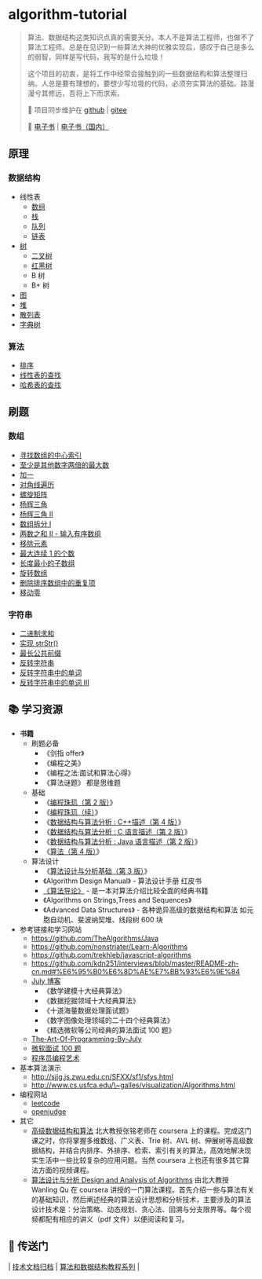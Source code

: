 # algorithm-tutorial

> 算法、数据结构这类知识点真的需要天分。本人不是算法工程师，也做不了算法工程师。总是在见识到一些算法大神的优雅实现后，感叹于自己是多么的弱智，同样是写代码，我写的是什么垃圾！
>
> 这个项目的初衷，是将工作中经常会接触到的一些数据结构和算法整理归纳。人总是要有理想的，要想少写垃圾的代码，必须夯实算法的基础。路漫漫兮其修远，吾将上下而求索。
>
> 🔁 项目同步维护在 [github](https://github.com/dunwu/algorithm-tutorial) | [gitee](https://gitee.com/turnon/algorithm-tutorial)
>
> 📖 [电子书](https://dunwu.github.io/algorithm-tutorial/) | [电子书（国内）](http://turnon.gitee.io/algorithm-tutorial/)

## 原理

### 数据结构

- 线性表
  - [数组](docs/data-structure/array.md)
  - [栈](docs/data-structure/stack.md)
  - [队列](docs/data-structure/queue.md)
  - [链表](docs/data-structure/list.md)
- [树](docs/data-structure/tree/README.md)
  - [二叉树](docs/data-structure/tree/binary-tree.md)
  - [红黑树](docs/data-structure/tree/red-black-tree.md)
  - B 树
  - B+ 树
- [图](docs/data-structure/graph.md)
- [堆](docs/data-structure/heap.md)
- [散列表](docs/data-structure/hash.md)
- [字典树](docs/data-structure/trie.md)
  
### 算法

- [排序](docs/algorithm/sort.md)
- [线性表的查找](docs/algorithm/linear-list-search.md)
- [哈希表的查找](docs/algorithm/hash-search.md)

## 刷题

### 数组

- [寻找数组的中心索引](https://github.com/dunwu/algorithm/blob/master/codes/data-structure/src/main/java/io/github/dunwu/ds/array/FindPivotIndex.java)
- [至少是其他数字两倍的最大数](https://github.com/dunwu/algorithm/blob/master/codes/data-structure/src/main/java/io/github/dunwu/ds/array/LargestNumberAtLeastTwiceOfOthers.java)
- [加一](https://github.com/dunwu/algorithm/blob/master/codes/data-structure/src/main/java/io/github/dunwu/ds/array/PlusOne.java)
- [对角线遍历](https://github.com/dunwu/algorithm/blob/master/codes/data-structure/src/main/java/io/github/dunwu/ds/array/DiagonalTraverse.java)
- [螺旋矩阵](https://github.com/dunwu/algorithm/blob/master/codes/data-structure/src/main/java/io/github/dunwu/ds/array/SpiralMatrix.java)
- [杨辉三角](https://github.com/dunwu/algorithm/blob/master/codes/data-structure/src/main/java/io/github/dunwu/ds/array/PascalsTriangle.java)
- [杨辉三角 II](https://github.com/dunwu/algorithm/blob/master/codes/data-structure/src/main/java/io/github/dunwu/ds/array/PascalsTriangle2.java)
- [数组拆分 I](https://github.com/dunwu/algorithm/blob/master/codes/data-structure/src/main/java/io/github/dunwu/ds/array/ArrayPartition.java)
- [两数之和 II - 输入有序数组](https://github.com/dunwu/algorithm/blob/master/codes/data-structure/src/main/java/io/github/dunwu/ds/array/TwoSum2InputArrayIsSorted.java)
- [移除元素](https://github.com/dunwu/algorithm/blob/master/codes/data-structure/src/main/java/io/github/dunwu/ds/array/RemoveElement.java)
- [最大连续 1 的个数](https://github.com/dunwu/algorithm/blob/master/codes/data-structure/src/main/java/io/github/dunwu/ds/array/MaxConsecutiveOnes.java)
- [长度最小的子数组](https://github.com/dunwu/algorithm/blob/master/codes/data-structure/src/main/java/io/github/dunwu/ds/array/MinimumSizeSubarraySum.java)
- [旋转数组](https://github.com/dunwu/algorithm/blob/master/codes/data-structure/src/main/java/io/github/dunwu/ds/array/RotateArray.java)
- [删除排序数组中的重复项](https://github.com/dunwu/algorithm/blob/master/codes/data-structure/src/main/java/io/github/dunwu/ds/array/RemoveDuplicatesFromSortedArray.java)
- [移动零](https://github.com/dunwu/algorithm/blob/master/codes/data-structure/src/main/java/io/github/dunwu/ds/array/MoveZeros.java)

### 字符串

- [二进制求和](https://github.com/dunwu/algorithm/blob/master/codes/data-structure/src/main/java/io/github/dunwu/ds/str/AddBinary.java)
- [实现 strStr()](https://github.com/dunwu/algorithm/blob/master/codes/data-structure/src/main/java/io/github/dunwu/ds/str/ImplementStrstr.java)
- [最长公共前缀](https://github.com/dunwu/algorithm/blob/master/codes/data-structure/src/main/java/io/github/dunwu/ds/str/LongestCommonPrefix.java)
- [反转字符串](https://github.com/dunwu/algorithm/blob/master/codes/data-structure/src/main/java/io/github/dunwu/ds/str/ReverseString.java)
- [反转字符串中的单词](https://github.com/dunwu/algorithm/blob/master/codes/data-structure/src/main/java/io/github/dunwu/ds/str/ReverseWordsInAString.java)
- [反转字符串中的单词 III ](https://github.com/dunwu/algorithm/blob/master/codes/data-structure/src/main/java/io/github/dunwu/ds/str/ReverseWordsInAString3.java)

## 📚 学习资源

- **书籍**
  - 刷题必备
    - 《剑指 offer》
    - 《编程之美》
    - 《编程之法:面试和算法心得》
    - 《算法谜题》 都是思维题
  - 基础
    - 《[编程珠玑（第 2 版）](https://www.amazon.cn/gp/product/B00SFZH0DC/ref=as_li_qf_sp_asin_il_tl?ie=UTF8&camp=536&creative=3200&creativeASIN=B00SFZH0DC&linkCode=as2&tag=vastwork-23)》
    - 《[编程珠玑（续）](https://www.amazon.cn/gp/product/B0150BMQDM/ref=as_li_qf_sp_asin_il_tl?ie=UTF8&camp=536&creative=3200&creativeASIN=B0150BMQDM&linkCode=as2&tag=vastwork-23)》
    - 《[数据结构与算法分析 : C++描述（第 4 版）](https://www.amazon.cn/gp/product/B01LDG2DSG/ref=as_li_qf_sp_asin_il_tl?ie=UTF8&camp=536&creative=3200&creativeASIN=B01LDG2DSG&linkCode=as2&tag=vastwork-23)》
    - 《[数据结构与算法分析 : C 语言描述（第 2 版）](https://www.amazon.cn/gp/product/B002WC7NGS/ref=as_li_qf_sp_asin_il_tl?ie=UTF8&camp=536&creative=3200&creativeASIN=B002WC7NGS&linkCode=as2&tag=vastwork-23)》
    - 《[数据结构与算法分析 : Java 语言描述（第 2 版）](https://www.amazon.cn/gp/product/B01CNP0CG6/ref=as_li_qf_sp_asin_il_tl?ie=UTF8&camp=536&creative=3200&creativeASIN=B01CNP0CG6&linkCode=as2&tag=vastwork-23)》
    - 《[算法（第 4 版）](https://www.amazon.cn/gp/product/B009OCFQ0O/ref=as_li_qf_sp_asin_il_tl?ie=UTF8&camp=536&creative=3200&creativeASIN=B009OCFQ0O&linkCode=as2&tag=vastwork-23)》
  - 算法设计
    - 《[算法设计与分析基础（第 3 版）](https://www.amazon.cn/gp/product/B00S4HCQUI/ref=as_li_qf_sp_asin_il_tl?ie=UTF8&camp=536&creative=3200&creativeASIN=B00S4HCQUI&linkCode=as2&tag=vastwork-23)》
    - 《Algorithm Design Manual》 - 算法设计手册 红皮书
    - [《算法导论》](https://www.amazon.cn/gp/product/B00AK7BYJY/ref=as_li_qf_sp_asin_il_tl?ie=UTF8&camp=536&creative=3200&creativeASIN=B00AK7BYJY&linkCode=as2&tag=vastwork-23) - 是一本对算法介绍比较全面的经典书籍
    - 《Algorithms on Strings,Trees and Sequences》
    - 《Advanced Data Structures》 - 各种诡异高级的数据结构和算法 如元胞自动机、斐波纳契堆、线段树 600 块
- 参考链接和学习网站
  - https://github.com/TheAlgorithms/Java
  - https://github.com/nonstriater/Learn-Algorithms
  - https://github.com/trekhleb/javascript-algorithms
  - https://github.com/kdn251/interviews/blob/master/README-zh-cn.md#%E6%95%B0%E6%8D%AE%E7%BB%93%E6%9E%84
  - [July 博客](http://blog.csdn.net/v_july_v)
    - 《数学建模十大经典算法》
    - 《数据挖掘领域十大经典算法》
    - 《十道海量数据处理面试题》
    - 《数字图像处理领域的二十四个经典算法》
    - 《精选微软等公司经典的算法面试 100 题》
  - [The-Art-Of-Programming-By-July](https://github.com/julycoding/The-Art-Of-Programming-By-July)
  - [微软面试 100 题](http://blog.csdn.net/column/details/ms100.html)
  - [程序员编程艺术](http://blog.csdn.net/v_JULY_v/article/details/6460494)
- 基本算法演示
  - <http://sjjg.js.zwu.edu.cn/SFXX/sf1/sfys.html>
  - <http://www.cs.usfca.edu/\~galles/visualization/Algorithms.html>
- 编程网站
  - [leetcode](http://leetcode-cn.com/)
  - [openjudge](http://openjudge.cn/)
- 其它
  - [高级数据结构和算法](https://www.coursera.org/learn/gaoji-shuju-jiegou/) 北大教授张铭老师在 coursera 上的课程。完成这门课之时，你将掌握多维数组、广义表、Trie 树、AVL 树、伸展树等高级数据结构，并结合内排序、外排序、检索、索引有关的算法，高效地解决现实生活中一些比较复杂的应用问题。当然 coursera 上也还有很多其它算法方面的视频课程。
  - [算法设计与分析 Design and Analysis of Algorithms](https://class.coursera.org/algorithms-001/lecture) 由北大教授 Wanling Qu 在 coursera 讲授的一门算法课程。首先介绍一些与算法有关的基础知识，然后阐述经典的算法设计思想和分析技术，主要涉及的算法设计技术是：分治策略、动态规划、贪心法、回溯与分支限界等。每个视频都配有相应的讲义（pdf 文件）以便阅读和复习。

## 🚪 传送门

| [技术文档归档](https://github.com/dunwu/blog) | [算法和数据结构教程系列](https://github.com/dunwu/algorithm-tutorial) |
